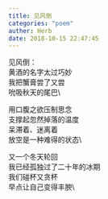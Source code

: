 ```yaml
---
title: 见风倒
categories: "poem"
auther: Herb
date: 2018-10-15 22:47:45
---
```

见风倒：\
黄酒的名字太过巧妙\
我把蟹膏尝了又尝\
吮吸秋天的尾巴\

用口腹之欲压制思念\
支撑起忽然掉落的温度\
呆滞着、迷离着\
放空是一种难得的状态\

又一个冬天轮回\
我已经孤独过了二十年的冰期\
我们碰杯又贪杯\
早点让自己变得丰腴\
